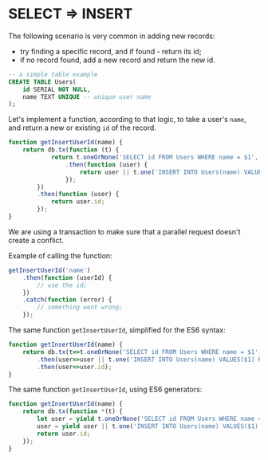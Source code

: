 # SELECT ⇒ INSERT

The following scenario is very common in adding new records:

* try finding a specific record, and if found - return its id;
* if no record found, add a new record and return the new id.

```sql
-- a simple table example
CREATE TABLE Users(
	id SERIAL NOT NULL,
	name TEXT UNIQUE -- unique user name
);
```

Let's implement a function, according to that logic, to take a user's `name`, and return
a new or existing `id` of the record. 
 
```js
function getInsertUserId(name) {
    return db.tx(function (t) {
            return t.oneOrNone('SELECT id FROM Users WHERE name = $1', name)
                .then(function (user) {
                    return user || t.one('INSERT INTO Users(name) VALUES($1) RETURNING id', name);
                });
        })
        .then(function (user) {
            return user.id;
        });
}
```

We are using a transaction to make sure that a parallel request doesn't create a conflict.

Example of calling the function:

```js 
getInsertUserId('name')
    .then(function (userId) {
        // use the id;
    })
    .catch(function (error) {
        // something went wrong;
    });
```

The same function `getInsertUserId`, simplified for the ES6 syntax:

```js
function getInsertUserId(name) {
    return db.tx(t=>t.oneOrNone('SELECT id FROM Users WHERE name = $1', name)
        .then(user=>user || t.one('INSERT INTO Users(name) VALUES($1) RETURNING id', name)))
        .then(user=>user.id);
}
```

The same function `getInsertUserId`, using ES6 generators:

```js
function getInsertUserId(name) {
    return db.tx(function *(t) {
        let user = yield t.oneOrNone('SELECT id FROM Users WHERE name = $1', name);
        user = yield user || t.one('INSERT INTO Users(name) VALUES($1) RETURNING id', name);
        return user.id;
    });
}
```
